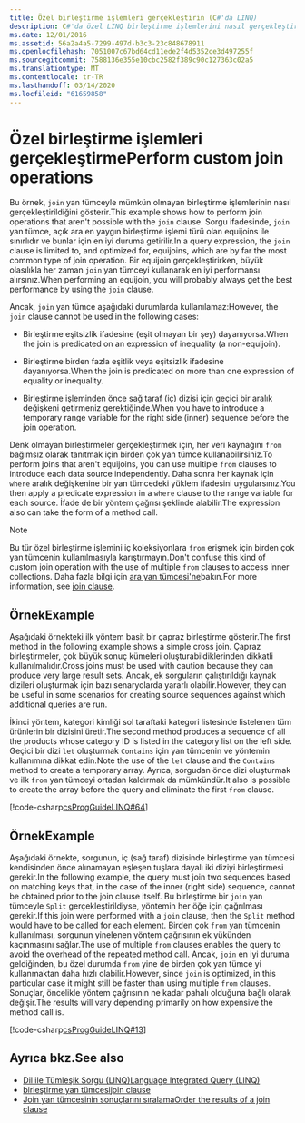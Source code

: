 ```yaml
---
title: Özel birleştirme işlemleri gerçekleştirin (C#'da LINQ)
description: C#'da özel LINQ birleştirme işlemlerini nasıl gerçekleştireceklerini öğrenin.
ms.date: 12/01/2016
ms.assetid: 56a2a4a5-7299-497d-b3c3-23c848678911
ms.openlocfilehash: 7051007c67bd64cd11ede2f4d5352ce3d497255f
ms.sourcegitcommit: 7588136e355e10cbc2582f389c90c127363c02a5
ms.translationtype: MT
ms.contentlocale: tr-TR
ms.lasthandoff: 03/14/2020
ms.locfileid: "61659858"
---
```

# <a name="perform-custom-join-operations"></a><span data-ttu-id="19fde-103">Özel birleştirme işlemleri gerçekleştirme</span><span class="sxs-lookup"><span data-stu-id="19fde-103">Perform custom join operations</span></span>

<span data-ttu-id="19fde-104">Bu örnek, `join` yan tümceyle mümkün olmayan birleştirme işlemlerinin nasıl gerçekleştirildiğini gösterir.</span><span class="sxs-lookup"><span data-stu-id="19fde-104">This example shows how to perform join operations that aren't possible with the `join` clause.</span></span> <span data-ttu-id="19fde-105">Sorgu ifadesinde, `join` yan tümce, açık ara en yaygın birleştirme işlemi türü olan equijoins ile sınırlıdır ve bunlar için en iyi duruma getirilir.</span><span class="sxs-lookup"><span data-stu-id="19fde-105">In a query expression, the `join` clause is limited to, and optimized for, equijoins, which are by far the most common type of join operation.</span></span> <span data-ttu-id="19fde-106">Bir equijoin gerçekleştirirken, büyük olasılıkla her zaman `join` yan tümceyi kullanarak en iyi performansı alırsınız.</span><span class="sxs-lookup"><span data-stu-id="19fde-106">When performing an equijoin, you will probably always get the best performance by using the `join` clause.</span></span>

<span data-ttu-id="19fde-107">Ancak, `join` yan tümce aşağıdaki durumlarda kullanılamaz:</span><span class="sxs-lookup"><span data-stu-id="19fde-107">However, the `join` clause cannot be used in the following cases:</span></span>

- <span data-ttu-id="19fde-108">Birleştirme eşitsizlik ifadesine (eşit olmayan bir şey) dayanıyorsa.</span><span class="sxs-lookup"><span data-stu-id="19fde-108">When the join is predicated on an expression of inequality (a non-equijoin).</span></span>

- <span data-ttu-id="19fde-109">Birleştirme birden fazla eşitlik veya eşitsizlik ifadesine dayanıyorsa.</span><span class="sxs-lookup"><span data-stu-id="19fde-109">When the join is predicated on more than one expression of equality or inequality.</span></span>

- <span data-ttu-id="19fde-110">Birleştirme işleminden önce sağ taraf (iç) dizisi için geçici bir aralık değişkeni getirmeniz gerektiğinde.</span><span class="sxs-lookup"><span data-stu-id="19fde-110">When you have to introduce a temporary range variable for the right side (inner) sequence before the join operation.</span></span>

 <span data-ttu-id="19fde-111">Denk olmayan birleştirmeler gerçekleştirmek için, her veri kaynağını `from` bağımsız olarak tanıtmak için birden çok yan tümce kullanabilirsiniz.</span><span class="sxs-lookup"><span data-stu-id="19fde-111">To perform joins that aren't equijoins, you can use multiple `from` clauses to introduce each data source independently.</span></span> <span data-ttu-id="19fde-112">Daha sonra her kaynak için `where` aralık değişkenine bir yan tümcedeki yüklem ifadesini uygularsınız.</span><span class="sxs-lookup"><span data-stu-id="19fde-112">You then apply a predicate expression in a `where` clause to the range variable for each source.</span></span> <span data-ttu-id="19fde-113">İfade de bir yöntem çağrısı şeklinde alabilir.</span><span class="sxs-lookup"><span data-stu-id="19fde-113">The expression also can take the form of a method call.</span></span>

> [!NOTE]
> <span data-ttu-id="19fde-114">Bu tür özel birleştirme işlemini iç koleksiyonlara `from` erişmek için birden çok yan tümcenin kullanılmasıyla karıştırmayın.</span><span class="sxs-lookup"><span data-stu-id="19fde-114">Don't confuse this kind of custom join operation with the use of multiple `from` clauses to access inner collections.</span></span> <span data-ttu-id="19fde-115">Daha fazla bilgi için [ara yan tümcesi'ne](../language-reference/keywords/join-clause.md)bakın.</span><span class="sxs-lookup"><span data-stu-id="19fde-115">For more information, see [join clause](../language-reference/keywords/join-clause.md).</span></span>

## <a name="example"></a><span data-ttu-id="19fde-116">Örnek</span><span class="sxs-lookup"><span data-stu-id="19fde-116">Example</span></span>

<span data-ttu-id="19fde-117">Aşağıdaki örnekteki ilk yöntem basit bir çapraz birleştirme gösterir.</span><span class="sxs-lookup"><span data-stu-id="19fde-117">The first method in the following example shows a simple cross join.</span></span> <span data-ttu-id="19fde-118">Çapraz birleştirmeler, çok büyük sonuç kümeleri oluşturabildiklerinden dikkatli kullanılmalıdır.</span><span class="sxs-lookup"><span data-stu-id="19fde-118">Cross joins must be used with caution because they can produce very large result sets.</span></span> <span data-ttu-id="19fde-119">Ancak, ek sorguların çalıştırıldığı kaynak dizileri oluşturmak için bazı senaryolarda yararlı olabilir.</span><span class="sxs-lookup"><span data-stu-id="19fde-119">However, they can be useful in some scenarios for creating source sequences against which additional queries are run.</span></span>

<span data-ttu-id="19fde-120">İkinci yöntem, kategori kimliği sol taraftaki kategori listesinde listelenen tüm ürünlerin bir dizisini üretir.</span><span class="sxs-lookup"><span data-stu-id="19fde-120">The second method produces a sequence of all the products whose category ID is listed in the category list on the left side.</span></span> <span data-ttu-id="19fde-121">Geçici bir dizi `let` oluşturmak `Contains` için yan tümcenin ve yöntemin kullanımına dikkat edin.</span><span class="sxs-lookup"><span data-stu-id="19fde-121">Note the use of the `let` clause and the `Contains` method to create a temporary array.</span></span> <span data-ttu-id="19fde-122">Ayrıca, sorgudan önce dizi oluşturmak ve ilk `from` yan tümceyi ortadan kaldırmak da mümkündür.</span><span class="sxs-lookup"><span data-stu-id="19fde-122">It also is possible to create the array before the query and eliminate the first `from` clause.</span></span>

[!code-csharp[csProgGuideLINQ#64](~/samples/snippets/csharp/concepts/linq/how-to-perform-custom-join-operations_1.cs)]

## <a name="example"></a><span data-ttu-id="19fde-123">Örnek</span><span class="sxs-lookup"><span data-stu-id="19fde-123">Example</span></span>

<span data-ttu-id="19fde-124">Aşağıdaki örnekte, sorgunun, iç (sağ taraf) dizisinde birleştirme yan tümcesi kendisinden önce alınamayan eşleşen tuşlara dayalı iki diziyi birleştirmesi gerekir.</span><span class="sxs-lookup"><span data-stu-id="19fde-124">In the following example, the query must join two sequences based on matching keys that, in the case of the inner (right side) sequence, cannot be obtained prior to the join clause itself.</span></span> <span data-ttu-id="19fde-125">Bu birleştirme bir `join` yan tümceyle `Split` gerçekleştirildiyse, yöntemin her öğe için çağrılması gerekir.</span><span class="sxs-lookup"><span data-stu-id="19fde-125">If this join were performed with a `join` clause, then the `Split` method would have to be called for each element.</span></span> <span data-ttu-id="19fde-126">Birden çok `from` yan tümcenin kullanılması, sorgunun yinelenen yöntem çağrısının ek yükünden kaçınmasını sağlar.</span><span class="sxs-lookup"><span data-stu-id="19fde-126">The use of multiple `from` clauses enables the query to avoid the overhead of the repeated method call.</span></span> <span data-ttu-id="19fde-127">Ancak, `join` en iyi duruma geldiğinden, bu özel durumda `from` yine de birden çok yan tümce yi kullanmaktan daha hızlı olabilir.</span><span class="sxs-lookup"><span data-stu-id="19fde-127">However, since `join` is optimized, in this particular case it might still be faster than using multiple `from` clauses.</span></span> <span data-ttu-id="19fde-128">Sonuçlar, öncelikle yöntem çağrısının ne kadar pahalı olduğuna bağlı olarak değişir.</span><span class="sxs-lookup"><span data-stu-id="19fde-128">The results will vary depending primarily on how expensive the method call is.</span></span>

[!code-csharp[csProgGuideLINQ#13](~/samples/snippets/csharp/concepts/linq/how-to-perform-custom-join-operations_2.cs)]

## <a name="see-also"></a><span data-ttu-id="19fde-129">Ayrıca bkz.</span><span class="sxs-lookup"><span data-stu-id="19fde-129">See also</span></span>

- [<span data-ttu-id="19fde-130">Dil ile Tümleşik Sorgu (LINQ)</span><span class="sxs-lookup"><span data-stu-id="19fde-130">Language Integrated Query (LINQ)</span></span>](index.md)
- [<span data-ttu-id="19fde-131">birleştirme yan tümcesi</span><span class="sxs-lookup"><span data-stu-id="19fde-131">join clause</span></span>](../language-reference/keywords/join-clause.md)
- [<span data-ttu-id="19fde-132">Join yan tümcesinin sonuçlarını sıralama</span><span class="sxs-lookup"><span data-stu-id="19fde-132">Order the results of a join clause</span></span>](order-the-results-of-a-join-clause.md)
